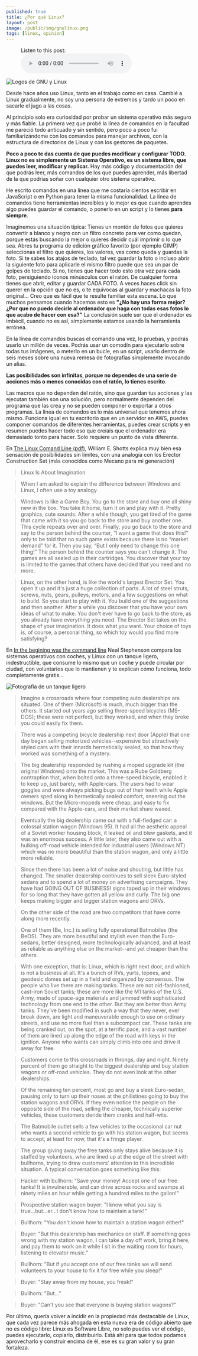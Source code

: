 ```yaml
---
published: true
title: ¿Por qué Linux?
layout: post
image: /public/img/gnulinux.png
tags: [linux, opinion]
---
```


<figure class="audio-version">
  <figcaption>Listen to this post:</figcaption>
  <audio controls src="/public/media/gnu_linux.mp3">
    <a href="/public/media/gnu_linux.mp3"> Download audio </a>
  </audio>
</figure>

![Logos de GNU y Linux](/public/img/gnulinux.jpg)

Desde hace años uso Linux, tanto en el trabajo como en casa. Cambié a Linux gradualmente, no soy una persona de extremos y tardo un poco en sacarle el jugo a las cosas.

Al principio solo era curiosidad por probar un sistema operativo más seguro y más fiable. La primera vez que probé la línea de comandos en la facultad me pareció todo anticuado y sin sentido, pero poco a poco fui familiarizándome con los comandos para manejar archivos, con la estructura de directorios de Linux y con los gestores de paquetes.

**Poco a poco te das cuenta de que puedes modificar y configurar TODO. Linux no es simplemente un Sistema Operativo, es un sistema libre, que puedes leer, modificar y replicar.** Hay más código y documentación del que podrás leer, más comandos de los que puedes aprender, más libertad de la que podrías soñar con cualquier otro sistema operativo.

He escrito comandos en una línea que me costaría cientos escribir en JavaScript o en Python para tener la misma funcionalidad. La línea de comandos tiene herramientas increíbles y lo mejor es que cuando aprendes algo puedes guardar el comando, o ponerlo en un script y lo tienes **para siempre**.

Imaginemos una situación típica: Tienes un montón de fotos que quieres convertir a blanco y negro con un filtro concreto para ver como quedan, porque estás buscando la mejor o quieres decidir cuál imprimir o lo que sea. Abres tu programa de edición gráfico favorito (por ejemplo GIMP) seleccionas el filtro que quieres, los valores, ves como queda y guardas la foto. Si te sabes los atajos de teclado, tal vez guardar la foto o incluso abrir la siguiente foto para aplicarle el mismo filtro puede que sea un par de golpes de teclado. Si no, tienes que hacer todo esto otra vez para cada foto, persiguiendo iconos minúsculos con el ratón. De cualquier forma tienes que abrir, editar y guardar CADA FOTO. A veces haces click sin querer en la opción que no es, o te equivocas al guardar y machacas la foto original... Creo que es fácil que te resulte familiar esta escena. Lo que muchos pensamos cuando hacemos esto es **"¿No hay una forma mejor? ¿Por que no puedo decirle al ordenador que haga con todas esas fotos lo que acabo de hacer con esa?"** La conclusión suele ser que el ordenador es imbécil, cuando no es así, simplemente estamos usando la herramienta errónea.

En la línea de comandos buscas el comando una vez, lo pruebas, y podrás usarlo un millón de veces. Podrás usar un comodín para ejecutarlo sobre todas tus imágenes, o meterlo en un bucle, en un script, usarlo dentro de seis meses sobre una nueva remesa de fotografías simplemente invocando un alias.

**Las posibilidades son infinitas, porque no dependes de una serie de acciones más o menos conocidas con el ratón, lo tienes escrito**.

Las macros que no dependen del ratón, sino que guardan tus acciones y las ejecutan también son una solución, pero normalmente dependen del programa que las crea y no se pueden componer o exportar a otros programas. La línea de comandos es lo más universal que tenemos ahora mismo. Funciona igual en tu escritorio que en un servidor en AWS, puedes componer comandos de diferentes herramientas, puedes crear scripts y en resumen puedes hacer todo eso que creíais que el ordenador era demasiado tonto para hacer. Solo requiere un punto de vista diferente.

En [The Linux Comand Line (pdf)](/public/TLCL-09.12.pdf), William E. Shotts explica muy bien esa sensación de posibilidades sin límites, con una analogía con los Erector Construction Set (más conocidos como Mecano para mi generación)

> Linux Is About Imagination

> When I am asked to explain the difference between Windows and Linux, I often use a toy analogy.

> Windows is like a Game Boy. You go to the store and buy one all shiny new in the box. You take it home, turn it on and play with it. Pretty graphics, cute sounds. After a while though, you get tired of the game that came with it so you go back to the store and buy another one. This cycle repeats over and over. Finally, you go back to the store and say to the person behind the counter, “I want a game that does this!” only to be told that no such game exists because there is no “market demand” for it. Then you say, “But I only need to change this one thing!” The person behind the counter says you can't change it. The games are all sealed up in their cartridges. You discover that your toy is limited to the games that others have decided that you need and no more.

> Linux, on the other hand, is like the world's largest Erector Set. You open it up and it's just a huge collection of parts. A lot of steel struts, screws, nuts, gears, pulleys, motors, and a few suggestions on what to build. So you start to play with it. You build one of the suggestions and then another. After a while you discover that you have your own ideas of what to make. You don't ever have to go back to the store, as you already have everything you need. The Erector Set takes on the shape of your imagination. It does what you want. Your choice of toys is, of course, a personal thing, so which toy would you find more satisfying?

En [In the begining was the command line](http://www.cryptonomicon.com/beginning.html) Neal Stephenson compara los sistemas operativos con coches, y Linux con un tanque ligero, indestructible, que consume lo mismo que un coche y puede circular por ciudad, con voluntarios que lo mantienen y te explican cómo funciona, todo completamente gratis...

![Fotografía de un tanque ligero](/public/img/light_tank.jpg)

> Imagine a crossroads where four competing auto dealerships are situated. One of them (Microsoft) is much, much bigger than the others. It started out years ago selling three-speed bicycles (MS-DOS); these were not perfect, but they worked, and when they broke you could easily fix them.

> There was a competing bicycle dealership next door (Apple) that one day began selling motorized vehicles--expensive but attractively styled cars with their innards hermetically sealed, so that how they worked was something of a mystery.

> The big dealership responded by rushing a moped upgrade kit (the original Windows) onto the market. This was a Rube Goldberg contraption that, when bolted onto a three-speed bicycle, enabled it to keep up, just barely, with Apple-cars. The users had to wear goggles and were always picking bugs out of their teeth while Apple owners sped along in hermetically sealed comfort, sneering out the windows. But the Micro-mopeds were cheap, and easy to fix compared with the Apple-cars, and their market share waxed.

> Eventually the big dealership came out with a full-fledged car: a colossal station wagon (Windows 95). It had all the aesthetic appeal of a Soviet worker housing block, it leaked oil and blew gaskets, and it was an enormous success. A little later, they also came out with a hulking off-road vehicle intended for industrial users (Windows NT) which was no more beautiful than the station wagon, and only a little more reliable.

> Since then there has been a lot of noise and shouting, but little has changed. The smaller dealership continues to sell sleek Euro-styled sedans and to spend a lot of money on advertising campaigns. They have had GOING OUT OF BUSINESS! signs taped up in their windows for so long that they have gotten all yellow and curly. The big one keeps making bigger and bigger station wagons and ORVs.

> On the other side of the road are two competitors that have come along more recently.

> One of them (Be, Inc.) is selling fully operational Batmobiles (the BeOS). They are more beautiful and stylish even than the Euro-sedans, better designed, more technologically advanced, and at least as reliable as anything else on the market--and yet cheaper than the others.

> With one exception, that is: Linux, which is right next door, and which is not a business at all. It's a bunch of RVs, yurts, tepees, and geodesic domes set up in a field and organized by consensus. The people who live there are making tanks. These are not old-fashioned, cast-iron Soviet tanks; these are more like the M1 tanks of the U.S. Army, made of space-age materials and jammed with sophisticated technology from one end to the other. But they are better than Army tanks. They've been modified in such a way that they never, ever break down, are light and maneuverable enough to use on ordinary streets, and use no more fuel than a subcompact car. These tanks are being cranked out, on the spot, at a terrific pace, and a vast number of them are lined up along the edge of the road with keys in the ignition. Anyone who wants can simply climb into one and drive it away for free.

> Customers come to this crossroads in throngs, day and night. Ninety percent of them go straight to the biggest dealership and buy station wagons or off-road vehicles. They do not even look at the other dealerships.

> Of the remaining ten percent, most go and buy a sleek Euro-sedan, pausing only to turn up their noses at the philistines going to buy the station wagons and ORVs. If they even notice the people on the opposite side of the road, selling the cheaper, technically superior vehicles, these customers deride them cranks and half-wits.

> The Batmobile outlet sells a few vehicles to the occasional car nut who wants a second vehicle to go with his station wagon, but seems to accept, at least for now, that it's a fringe player.

> The group giving away the free tanks only stays alive because it is staffed by volunteers, who are lined up at the edge of the street with bullhorns, trying to draw customers' attention to this incredible situation. A typical conversation goes something like this:

> Hacker with bullhorn: "Save your money! Accept one of our free tanks! It is invulnerable, and can drive across rocks and swamps at ninety miles an hour while getting a hundred miles to the gallon!"

> Prospective station wagon buyer: "I know what you say is true...but...er...I don't know how to maintain a tank!"

> Bullhorn: "You don't know how to maintain a station wagon either!"

> Buyer: "But this dealership has mechanics on staff. If something goes wrong with my station wagon, I can take a day off work, bring it here, and pay them to work on it while I sit in the waiting room for hours, listening to elevator music."

> Bullhorn: "But if you accept one of our free tanks we will send volunteers to your house to fix it for free while you sleep!"

> Buyer: "Stay away from my house, you freak!"

> Bullhorn: "But..."

> Buyer: "Can't you see that everyone is buying station wagons?"

Por último, quería volver a incidir en la propiedad más destacable de Linux, que cada vez parece más ahogada en esta nueva era de código abierto que no es código libre: Linux es Software Libre, no solo puedes ver el código, puedes ejecutarlo, copiarlo, distribuirlo. Está ahí para que todos podamos aprovecharlo y construir encima de él, ese es su gran valor y su gran fortaleza.

